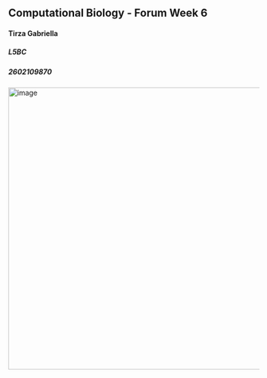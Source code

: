 ## Computational Biology - Forum Week 6
#### Tirza Gabriella
##### L5BC
##### 2602109870

<img width="566" alt="image" src="https://github.com/user-attachments/assets/21d37cf3-8a6a-482b-81a2-ce62121f704e">
